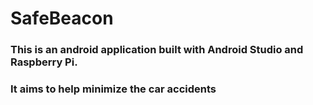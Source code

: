 # SafeBeacon

### This is an android application built with Android Studio and Raspberry Pi.
### It aims to help minimize the car accidents
